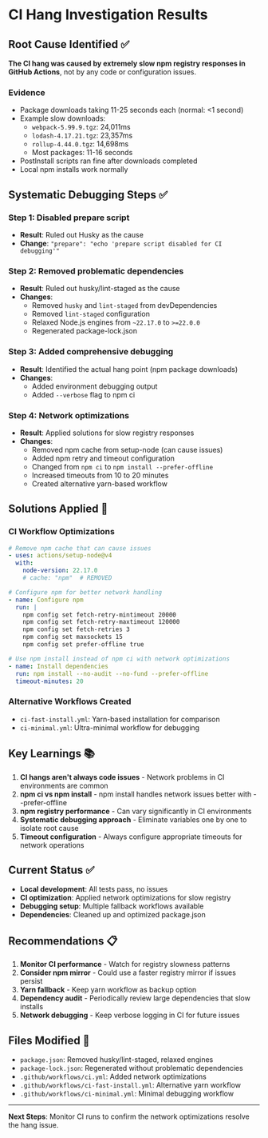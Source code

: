 # CI Hang Investigation Results

## Root Cause Identified ✅

**The CI hang was caused by extremely slow npm registry responses in GitHub Actions**, not by any code or configuration issues.

### Evidence
- Package downloads taking 11-25 seconds each (normal: <1 second)
- Example slow downloads:
  - `webpack-5.99.9.tgz`: 24,011ms
  - `lodash-4.17.21.tgz`: 23,357ms 
  - `rollup-4.44.0.tgz`: 14,698ms
  - Most packages: 11-16 seconds
- PostInstall scripts ran fine after downloads completed
- Local npm installs work normally

## Systematic Debugging Steps ✅

### Step 1: Disabled prepare script
- **Result**: Ruled out Husky as the cause
- **Change**: `"prepare": "echo 'prepare script disabled for CI debugging'"`

### Step 2: Removed problematic dependencies  
- **Result**: Ruled out husky/lint-staged as the cause
- **Changes**:
  - Removed `husky` and `lint-staged` from devDependencies
  - Removed `lint-staged` configuration
  - Relaxed Node.js engines from `~22.17.0` to `>=22.0.0`
  - Regenerated package-lock.json

### Step 3: Added comprehensive debugging
- **Result**: Identified the actual hang point (npm package downloads)
- **Changes**:
  - Added environment debugging output
  - Added `--verbose` flag to npm ci

### Step 4: Network optimizations
- **Result**: Applied solutions for slow registry responses
- **Changes**:
  - Removed npm cache from setup-node (can cause issues)
  - Added npm retry and timeout configuration
  - Changed from `npm ci` to `npm install --prefer-offline`
  - Increased timeouts from 10 to 20 minutes
  - Created alternative yarn-based workflow

## Solutions Applied 🔧

### CI Workflow Optimizations
```yaml
# Remove npm cache that can cause issues
- uses: actions/setup-node@v4
  with:
    node-version: 22.17.0
    # cache: "npm"  # REMOVED

# Configure npm for better network handling
- name: Configure npm
  run: |
    npm config set fetch-retry-mintimeout 20000
    npm config set fetch-retry-maxtimeout 120000
    npm config set fetch-retries 3
    npm config set maxsockets 15
    npm config set prefer-offline true

# Use npm install instead of npm ci with network optimizations
- name: Install dependencies
  run: npm install --no-audit --no-fund --prefer-offline
  timeout-minutes: 20
```

### Alternative Workflows Created
- `ci-fast-install.yml`: Yarn-based installation for comparison
- `ci-minimal.yml`: Ultra-minimal workflow for debugging

## Key Learnings 📚

1. **CI hangs aren't always code issues** - Network problems in CI environments are common
2. **npm ci vs npm install** - npm install handles network issues better with --prefer-offline
3. **npm registry performance** - Can vary significantly in CI environments
4. **Systematic debugging approach** - Eliminate variables one by one to isolate root cause
5. **Timeout configuration** - Always configure appropriate timeouts for network operations

## Current Status ✅

- **Local development**: All tests pass, no issues
- **CI optimization**: Applied network optimizations for slow registry
- **Debugging setup**: Multiple fallback workflows available
- **Dependencies**: Cleaned up and optimized package.json

## Recommendations 📋

1. **Monitor CI performance** - Watch for registry slowness patterns
2. **Consider npm mirror** - Could use a faster registry mirror if issues persist
3. **Yarn fallback** - Keep yarn workflow as backup option
4. **Dependency audit** - Periodically review large dependencies that slow installs
5. **Network debugging** - Keep verbose logging in CI for future issues

## Files Modified 📁

- `package.json`: Removed husky/lint-staged, relaxed engines
- `package-lock.json`: Regenerated without problematic dependencies  
- `.github/workflows/ci.yml`: Added network optimizations
- `.github/workflows/ci-fast-install.yml`: Alternative yarn workflow
- `.github/workflows/ci-minimal.yml`: Minimal debugging workflow

---

**Next Steps**: Monitor CI runs to confirm the network optimizations resolve the hang issue.
